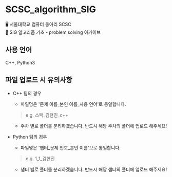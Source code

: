 # SCSC_algorithm_SIG

🖥️ 서울대학교 컴퓨터 동아리 SCSC<br>
📕 SIG 알고리즘 기초 - problem solving 아카이브<br>


## 사용 언어

C++, Python3


## 파일 업로드 시 유의사항

* C++ 팀의 경우
  * 파일명은 '문제 이름_본인 이름_사용 언어'로 통일합니다.
  > e.g. 스택_김현진_c++
  * 주차 별로 폴더를 분리하겠습니다. 반드시 해당 주차의 폴더에 업로드 해주세요!


* Python 팀의 경우
  * 파일명은 '챕터_문제 번호_본인 이름'으로 통일합니다.
  > e.g. 1_1_김현진
  * 챕터 별로 폴더를 분리하겠습니다. 반드시 해당 챕터의 폴더에 업로드 해주세요!

